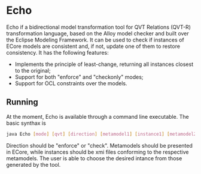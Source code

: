 # Echo

Echo if a bidirectional model transformation tool for QVT Relations (QVT-R) transformation language, based on the Alloy model checker and built over the Eclipse Modeling Framework.
It can be used to check if instances of ECore models are consistent and, if not, update one of them to restore consistency. It has the following features:

* Implements the principle of least-change, returning all instances closest to the original;
* Support for both "enforce" and "checkonly" modes;
* Support for OCL constraints over the models.

## Running
At the moment, Echo is available through a command line executable. The basic synthax is
```sh
java Echo [mode] [qvt] [direction] [metamodel1] [instance1] [metamodel2] [instance2]
```
Direction should be "enforce" or "check". Metamodels should be presented in ECore, while instances should be xmi files conforming to the respective metamodels.
The user is able to choose the desired intance from those generated by the tool.
